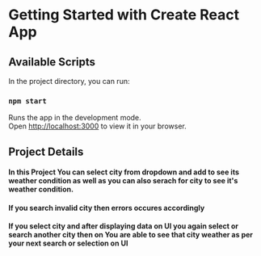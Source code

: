 # Getting Started with Create React App


## Available Scripts

In the project directory, you can run:

### `npm start`

Runs the app in the development mode.\
Open [http://localhost:3000](http://localhost:3000) to view it in your browser.

## Project Details

#### In this Project You can select city from dropdown  and add to see its weather condition as well as you can also serach for city to see it's weather condition.

#### If you search invalid city then errors occures accordingly

#### If you select city and after displaying data on UI you again select or search another city then on You are able to see that city weather as per your next search or selection on UI

